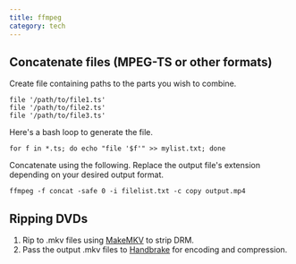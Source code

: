 ```yaml
---
title: ffmpeg
category: tech
---
```

## Concatenate files (MPEG-TS or other formats)

Create file containing paths to the parts you wish to combine.

```
file '/path/to/file1.ts'
file '/path/to/file2.ts'
file '/path/to/file3.ts'
```

Here's a bash loop to generate the file.

```
for f in *.ts; do echo "file '$f'" >> mylist.txt; done
```

Concatenate using the following. Replace the output file's extension depending on your desired output format.

```
ffmpeg -f concat -safe 0 -i filelist.txt -c copy output.mp4
```

## Ripping DVDs

1. Rip to .mkv files using [MakeMKV](https://www.makemkv.com/) to strip DRM.
2. Pass the output .mkv files to [Handbrake](https://handbrake.fr/) for encoding and compression.
